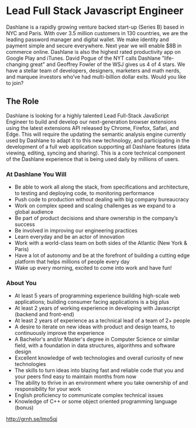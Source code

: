 # Lead Full Stack Javascript Engineer

Dashlane is a rapidly growing venture backed start-up (Series B) based in NYC and Paris. With over 3.5 million customers in 130 countries, we are the leading password manager and digital wallet. We make identity and payment simple and secure everywhere. Next year we will enable $8B in commerce online. Dashlane is also the highest rated productivity app on Google Play and iTunes. David Pogue of the NYT calls Dashlane "life-changing great" and Geoffrey Fowler of the WSJ gives us 4 of 4 stars. We have a stellar team of developers, designers, marketers and math nerds, and marquee investors who’ve had multi-billion dollar exits. Would you like to join?

## The Role

Dashlane is looking for a highly talented Lead Full-Stack JavaScript Engineer to build and develop our next-generation browser extensions using the latest extensions API released by Chrome, Firefox, Safari, and Edge. This will require the updating the semantic analysis engine currently used by Dashlane to adapt it to this new technology, and participating in the development of a full web application supporting all Dashlane features (data viewing, editing, syncing and sharing). This is a core technical component of the Dashlane experience that is being used daily by millions of users.

### At Dashlane You Will

* Be able to work all along the stack, from specifications and architecture, to testing and deploying code, to monitoring performance
* Push code to production without dealing with big company bureaucracy
* Work on complex speed and scaling challenges as we expand to a global audience
* Be part of product decisions and share ownership in the company’s success
* Be involved in improving our engineering practices
* Learn everyday and be an actor of innovation
* Work with a world-class team on both sides of the Atlantic (New York & Paris)
* Have a lot of autonomy and be at the forefront of building a cutting edge platform that helps millions of people every day
* Wake up every morning, excited to come into work and have fun!

### About You

* At least 5 years of programming experience building high-scale web applications; building consumer facing applications is a big plus
* At least 2 years of working experience in developing with Javascript (backend and front-end)
* At least 2 years of experience as a technical lead of a team of 2+ people
* A desire to iterate on new ideas with product and design teams, to continuously improve the experience
* A Bachelor's and/or Master's degree in Computer Science or similar field, with a foundation in data structures, algorithms and software design
* Excellent knowledge of web technologies and overall curiosity of new technologies
* The skills to turn ideas into blazing fast and reliable code that you and your peers find easy to maintain months from now
* The ability to thrive in an environment where you take ownership of and responsibility for your work
* English proficiency to communicate complex technical issues
* Knowledge of C++ or some object oriented programming language (bonus)

http://grnh.se/lmo5qj
